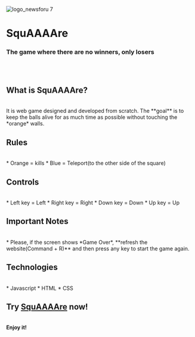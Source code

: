 ![logo_newsforu 7](https://res.cloudinary.com/mangonando/image/upload/v1628614936/Screenshot_2021-08-10_at_18.58.49_g5ac1b.png)

# SquAAAAre

### The game where there are no winners, only losers

<br><br>

## What is SquAAAAre?
<br>
It is web game designed and developed from scratch. The **goal** is to keep the balls alive for as much time as possible without touching the *orange* walls.
<br>

## Rules
<br>
* Orange = kills
* Blue = Teleport(to the other side of the square)
<br>

## Controls
<br>
* Left key = Left
* Right key = Right
* Down key = Down
* Up key = Up
<br>

## Important Notes
<br>
* Please, if the screen shows *Game Over*, **refresh the website(Command + R)** and then press any key to start the game again.
<br>

## Technologies
<br>
* Javascript
* HTML
* CSS 
<br>


## Try [SquAAAAre](https://mangonando.github.io/squAAAAre/) now!

<br>
<b>Enjoy it!<b>